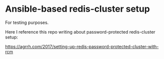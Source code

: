 # Ansible-based redis-cluster setup

For testing purposes.

Here I reference this repo writing about password-protected redis-cluster setup:

https://agrrh.com/2017/setting-up-redis-password-protected-cluster-with-rcm
